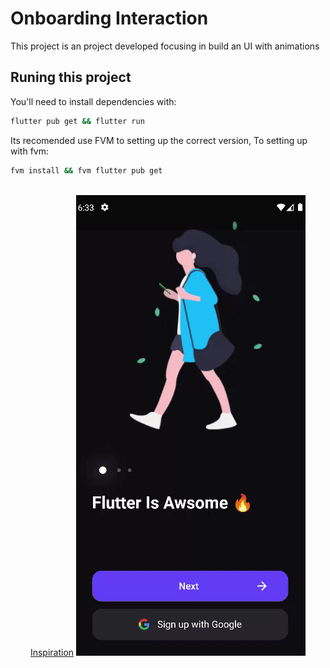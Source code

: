 # Onboarding Interaction

This project is an project developed focusing in build an UI with animations

## Runing this project

You'll need to install dependencies with:

```bash
flutter pub get && flutter run
```

Its recomended use FVM to setting up the correct version,
To setting up with fvm:

```bash
fvm install && fvm flutter pub get
```

<br>
<div align="center" width="100%">
  <a href="https://dribbble.com/shots/14861156-App-Onboarding-Interaction" target=”_blank”>Inspiration</a>
  <img src="./animations_app.gif"></img>
</div>
